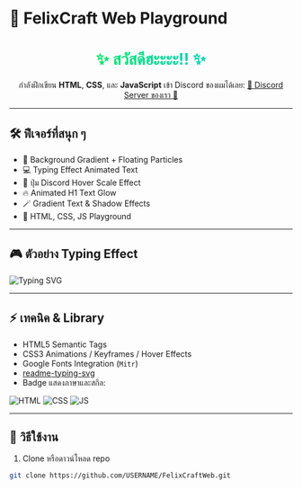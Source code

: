 # 🌌 FelixCraft Web Playground

<h1 align="center" style="background: linear-gradient(90deg,#00F71E,#00BFFF); -webkit-background-clip: text; color: transparent;">
✨ สวัสดีฮะะะะ!! ✨
</h1>

<p align="center">
กำลังฝึกเขียน <strong>HTML</strong>, <strong>CSS</strong>, และ <strong>JavaScript</strong>  
เข้า Discord ของผมได้เลย: <a href="https://discord.gg/dnHNdRNZnq">🌟 Discord Server ของเรา 🌟</a>
</p>

---

## 🛠 ฟีเจอร์ที่สนุก ๆ

- 🎨 Background Gradient + Floating Particles
- 💻 Typing Effect Animated Text
- 🚀 ปุ่ม Discord Hover Scale Effect
- 🔥 Animated H1 Text Glow
- 🪄 Gradient Text & Shadow Effects
- 🧩 HTML, CSS, JS Playground

---

## 🎮 ตัวอย่าง Typing Effect

![Typing SVG](https://readme-typing-svg.herokuapp.com?font=Mitr&pause=1000&color=00F71E&width=500&lines=กำลังฝึกเขียน+HTML;+CSS+และ+JS;+อยากให้ดูเท่ๆ+มากขึ้น!)

---

## ⚡ เทคนิค & Library

- HTML5 Semantic Tags
- CSS3 Animations / Keyframes / Hover Effects
- Google Fonts Integration (`Mitr`)
- [readme-typing-svg](https://readme-typing-svg.herokuapp.com/)
- Badge แสดงภาษาและสกิล:

![HTML](https://img.shields.io/badge/HTML5-E34F26?style=for-the-badge&logo=html5&logoColor=white)
![CSS](https://img.shields.io/badge/CSS3-1572B6?style=for-the-badge&logo=css3&logoColor=white)
![JS](https://img.shields.io/badge/JavaScript-F7DF1E?style=for-the-badge&logo=javascript&logoColor=black)

---

## 📌 วิธีใช้งาน

1. Clone หรือดาวน์โหลด repo
```bash
git clone https://github.com/USERNAME/FelixCraftWeb.git
